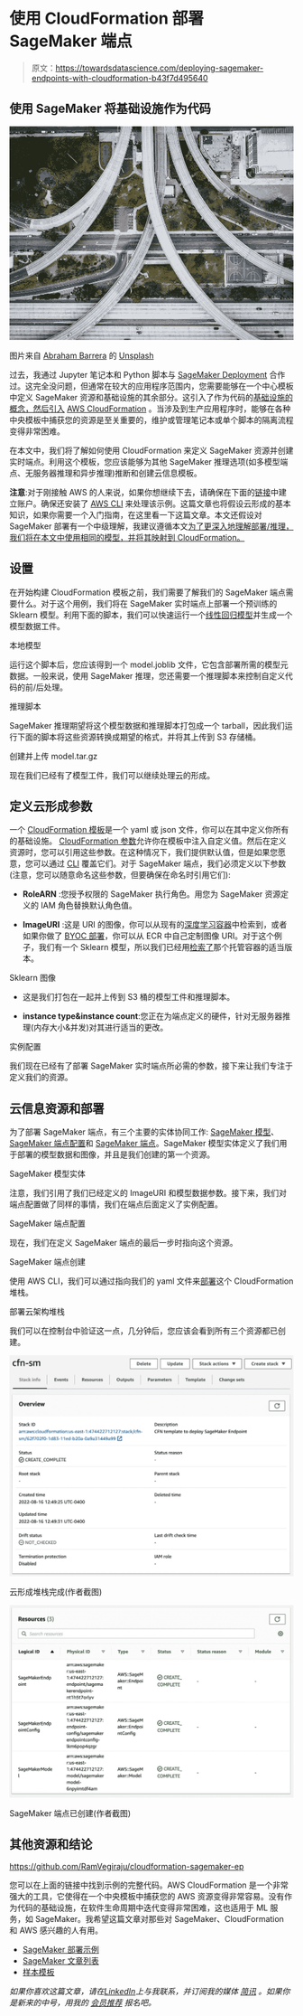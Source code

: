 # 使用 CloudFormation 部署 SageMaker 端点

> 原文：<https://towardsdatascience.com/deploying-sagemaker-endpoints-with-cloudformation-b43f7d495640>

## 使用 SageMaker 将基础设施作为代码

![](img/e8188f19e0d3977430a710fac8a407ba.png)

图片来自 [Abraham Barrera](https://unsplash.com/@abebarrera) 的 [Unsplash](https://unsplash.com/@abebarrera)

过去，我通过 Jupyter 笔记本和 Python 脚本与 [SageMaker Deployment](https://docs.aws.amazon.com/sagemaker/latest/dg/deploy-model.html) 合作过。这完全没问题，但通常在较大的应用程序范围内，您需要能够在一个中心模板中定义 SageMaker 资源和基础设施的其余部分。这引入了作为代码的[基础设施的概念，然后引入](https://www.redhat.com/en/topics/automation/what-is-infrastructure-as-code-iac) [AWS CloudFormation](https://aws.amazon.com/cloudformation/) 。当涉及到生产应用程序时，能够在各种中央模板中捕获您的资源是至关重要的，维护或管理笔记本或单个脚本的隔离流程变得非常困难。

在本文中，我们将了解如何使用 CloudFormation 来定义 SageMaker 资源并创建实时端点。利用这个模板，您应该能够为其他 SageMaker 推理选项(如多模型端点、无服务器推理和异步推理)推断和创建云信息模板。

**注意**:对于刚接触 AWS 的人来说，如果你想继续下去，请确保在下面的[链接](https://aws.amazon.com/console/)中建立账户。确保还安装了 [AWS CLI](https://aws.amazon.com/cli/) 来处理该示例。这篇文章也将假设云形成的基本知识，如果你需要一个入门指南，在这里看一下这篇文章。本文还假设对 SageMaker 部署有一个中级理解，我建议遵循本文[为了更深入地理解部署/推理，我们将在本文中使用相同的模型，并将其映射到 CloudFormation。](/deploying-a-pre-trained-sklearn-model-on-amazon-sagemaker-826a2b5ac0b6)

## 设置

在开始构建 CloudFormation 模板之前，我们需要了解我们的 SageMaker 端点需要什么。对于这个用例，我们将在 SageMaker 实时端点上部署一个预训练的 Sklearn 模型。利用下面的脚本，我们可以快速运行一个[线性回归模型](https://scikit-learn.org/stable/modules/generated/sklearn.linear_model.LinearRegression.html)并生成一个模型数据工件。

本地模型

运行这个脚本后，您应该得到一个 model.joblib 文件，它包含部署所需的模型元数据。一般来说，使用 SageMaker 推理，您还需要一个推理脚本来控制自定义代码的前/后处理。

推理脚本

SageMaker 推理期望将这个模型数据和推理脚本打包成一个 tarball，因此我们运行下面的脚本将这些资源转换成期望的格式，并将其上传到 S3 存储桶。

创建并上传 model.tar.gz

现在我们已经有了模型工件，我们可以继续处理云的形成。

## 定义云形成参数

一个 [CloudFormation 模板](https://aws.amazon.com/cloudformation/resources/templates/)是一个 yaml 或 json 文件，你可以在其中定义你所有的基础设施。 [CloudFormation 参数](https://docs.aws.amazon.com/AWSCloudFormation/latest/UserGuide/parameters-section-structure.html)允许你在模板中注入自定义值。然后在定义资源时，您可以引用这些参数。在这种情况下，我们提供默认值，但是如果您愿意，您可以通过 [CLI](https://docs.aws.amazon.com/AWSCloudFormation/latest/UserGuide/cfn-using-cli.html) 覆盖它们。对于 SageMaker 端点，我们必须定义以下参数(注意，您可以随意命名这些参数，但要确保在命名时引用它们):

*   **RoleARN** :您授予权限的 SageMaker 执行角色。用您为 SageMaker 资源定义的 IAM 角色替换默认角色值。

*   **ImageURI** :这是 URI 的图像，你可以从现有的[深度学习容器](https://github.com/aws/deep-learning-containers/blob/master/available_images.md)中检索到，或者如果你做了 [BYOC 部署](/bring-your-own-container-with-amazon-sagemaker-37211d8412f4)，你可以从 ECR 中自己定制图像 URI。对于这个例子，我们有一个 Sklearn 模型，所以我们已经用[检索了](https://aws.plainenglish.io/how-to-retrieve-amazon-sagemaker-deep-learning-images-ff4a5866299e)那个托管容器的适当版本。

Sklearn 图像

*   这是我们打包在一起并上传到 S3 桶的模型工件和推理脚本。

*   **instance type&instance count**:您正在为端点定义的硬件，针对无服务器推理(内存大小&并发)对其进行适当的更改。

实例配置

我们现在已经有了部署 SageMaker 实时端点所必需的参数，接下来让我们专注于定义我们的资源。

## 云信息资源和部署

为了部署 SageMaker 端点，有三个主要的实体协同工作: [SageMaker 模型](https://boto3.amazonaws.com/v1/documentation/api/latest/reference/services/sagemaker.html#SageMaker.Client.create_model)、 [SageMaker 端点配置](https://boto3.amazonaws.com/v1/documentation/api/latest/reference/services/sagemaker.html#SageMaker.Client.create_endpoint_config)和 [SageMaker 端点](https://boto3.amazonaws.com/v1/documentation/api/latest/reference/services/sagemaker.html#SageMaker.Client.create_endpoint)。SageMaker 模型实体定义了我们用于部署的模型数据和图像，并且是我们创建的第一个资源。

SageMaker 模型实体

注意，我们引用了我们已经定义的 ImageURI 和模型数据参数。接下来，我们对端点配置做了同样的事情，我们在端点后面定义了实例配置。

SageMaker 端点配置

现在，我们在定义 SageMaker 端点的最后一步时指向这个资源。

SageMaker 端点创建

使用 AWS CLI，我们可以通过指向我们的 yaml 文件来[部署](https://docs.aws.amazon.com/cli/latest/reference/cloudformation/deploy/index.html)这个 CloudFormation 堆栈。

部署云架构堆栈

我们可以在控制台中验证这一点，几分钟后，您应该会看到所有三个资源都已创建。

![](img/47cf71bf970a8f3f6cb8de854adade10.png)

云形成堆栈完成(作者截图)

![](img/9b5f8e040b92ffab68db08f23f0eafbc.png)

SageMaker 端点已创建(作者截图)

## 其他资源和结论

<https://github.com/RamVegiraju/cloudformation-sagemaker-ep>  

您可以在上面的链接中找到示例的完整代码。AWS CloudFormation 是一个非常强大的工具，它使得在一个中央模板中捕获您的 AWS 资源变得非常容易。没有作为代码的基础设施，在软件生命周期中迭代变得非常困难，这也适用于 ML 服务，如 SageMaker。我希望这篇文章对那些对 SageMaker、CloudFormation 和 AWS 感兴趣的人有用。

*   [SageMaker 部署示例](https://github.com/RamVegiraju/SageMaker-Deployment)
*   [SageMaker 文章列表](https://ram-vegiraju.medium.com/list/amazon-sagemaker-f1b06f720fba)
*   [样本模板](https://docs.aws.amazon.com/AWSCloudFormation/latest/UserGuide/sample-templates-services-us-west-2.html)

*如果你喜欢这篇文章，请在*[*LinkedIn*](https://www.linkedin.com/in/ram-vegiraju-81272b162/)*上与我联系，并订阅我的媒体* [*简讯*](https://ram-vegiraju.medium.com/subscribe) *。如果你是新来的中号，用我的* [*会员推荐*](https://ram-vegiraju.medium.com/membership) *报名吧。*